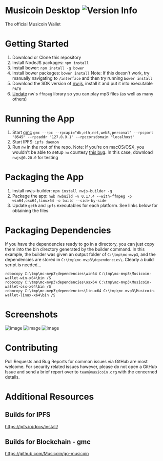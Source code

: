 # Musicoin Desktop ![Version Info](https://img.shields.io/badge/version-0.70-green.svg)

The official Musicoin Wallet

# Getting Started

1. Download or Clone this repository
2. Install NodeJS packages: `npm install`
3. Install bower: `npm install -g bower`
4. Install bower packages: `bower install` Note: If this doesn't work, try manually navigating to `/interface` and then try running `bower install`
5. Download the SDK version of [nw.js](http://nwjs.io/), install it and put it into executable `PATH`
6. [Update](https://github.com/nwjs/nw.js/wiki/Using-MP3-&-MP4-(H.264)-using-the--video--&--audio--tags) nw's `ffmpeg` library so you can play mp3 files (as well as many others)

# Running the App

1. Start [gmc](https://github.com/Musicoin/go-musicoin) `gmc --rpc --rpcapi="db,eth,net,web3,personal" --rpcport "8545" --rpcaddr "127.0.0.1" --rpccorsdomain "localhost"`
2. Start IPFS: `ipfs daemon`
3. Run `nw` in the root of the repo. Note: If you're on macOS/OSX, you wouldn't be able to setup `nw` courtesy [this bug](https://github.com/nwjs/npm-installer/issues/56). In this case, download `nwjs@0.20.0` for testing

# Packaging the App

1. Install nwjs-builder: `npm install nwjs-builder -g`
2. Package the app: `nwb nwbuild -v 0.17.4 --with-ffmpeg -p win64,osx64,linux64 -o build --side-by-side`
3. Update `geth` and `ipfs` executables for each platform. See links below for obtaining the files

# Packaging Dependencies

If you have the dependencies ready to go in a directory, you can just copy them into the bin directory generated by the builder command. In this example, the builder was given an output folder of `C:\tmp\mc-mvp3`, and the dependencies are stored in `C:\tmp\mc-mvp3\dependencies\`. Clearly a build script is needed...

```
robocopy C:\tmp\mc-mvp3\dependencies\win64 C:\tmp\mc-mvp3\Musicoin-wallet-win-x64\bin /S
robocopy C:\tmp\mc-mvp3\dependencies\osx64 C:\tmp\mc-mvp3\Musicoin-wallet-osx-x64\bin /S
robocopy C:\tmp\mc-mvp3\dependencies\linux64 C:\tmp\mc-mvp3\Musicoin-wallet-linux-x64\bin /S
```

# Screenshots

![image](https://github.com/Musicoin/desktop/blob/master/images/1.png) ![image](https://github.com/Musicoin/desktop/blob/master/images/2.png) ![image](https://github.com/Musicoin/desktop/blob/master/images/3.png)

# Contributing

Pull Requests and Bug Reports for common issues via GitHub are most welcome. For security related issues however, please do not open a GitHub Issue and send a brief report over to `team@musicoin.org` with the concerned details.

# Additional Resources

## Builds for IPFS

<https://ipfs.io/docs/install/>

## Builds for Blockchain - gmc

<https://github.com/Musicoin/go-musicoin>
